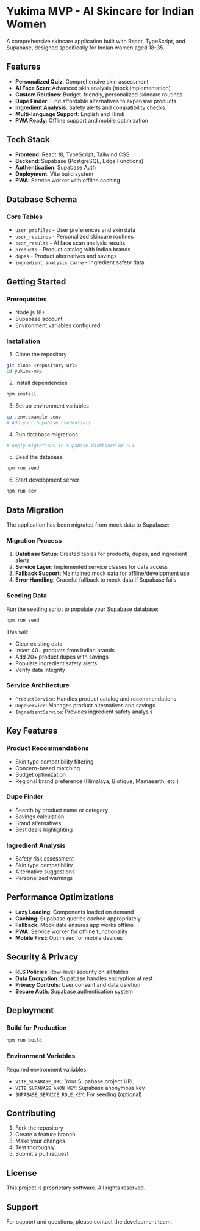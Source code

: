 # Yukima MVP - AI Skincare for Indian Women

A comprehensive skincare application built with React, TypeScript, and Supabase, designed specifically for Indian women aged 18-35.

## Features

- **Personalized Quiz**: Comprehensive skin assessment
- **AI Face Scan**: Advanced skin analysis (mock implementation)
- **Custom Routines**: Budget-friendly, personalized skincare routines
- **Dupe Finder**: Find affordable alternatives to expensive products
- **Ingredient Analysis**: Safety alerts and compatibility checks
- **Multi-language Support**: English and Hindi
- **PWA Ready**: Offline support and mobile optimization

## Tech Stack

- **Frontend**: React 18, TypeScript, Tailwind CSS
- **Backend**: Supabase (PostgreSQL, Edge Functions)
- **Authentication**: Supabase Auth
- **Deployment**: Vite build system
- **PWA**: Service worker with offline caching

## Database Schema

### Core Tables
- `user_profiles` - User preferences and skin data
- `user_routines` - Personalized skincare routines
- `scan_results` - AI face scan analysis results
- `products` - Product catalog with Indian brands
- `dupes` - Product alternatives and savings
- `ingredient_analysis_cache` - Ingredient safety data

## Getting Started

### Prerequisites
- Node.js 18+
- Supabase account
- Environment variables configured

### Installation

1. Clone the repository
```bash
git clone <repository-url>
cd yukima-mvp
```

2. Install dependencies
```bash
npm install
```

3. Set up environment variables
```bash
cp .env.example .env
# Add your Supabase credentials
```

4. Run database migrations
```bash
# Apply migrations in Supabase dashboard or CLI
```

5. Seed the database
```bash
npm run seed
```

6. Start development server
```bash
npm run dev
```

## Data Migration

The application has been migrated from mock data to Supabase:

### Migration Process
1. **Database Setup**: Created tables for products, dupes, and ingredient alerts
2. **Service Layer**: Implemented service classes for data access
3. **Fallback Support**: Maintained mock data for offline/development use
4. **Error Handling**: Graceful fallback to mock data if Supabase fails

### Seeding Data
Run the seeding script to populate your Supabase database:

```bash
npm run seed
```

This will:
- Clear existing data
- Insert 40+ products from Indian brands
- Add 20+ product dupes with savings
- Populate ingredient safety alerts
- Verify data integrity

### Service Architecture
- `ProductService`: Handles product catalog and recommendations
- `DupeService`: Manages product alternatives and savings
- `IngredientService`: Provides ingredient safety analysis

## Key Features

### Product Recommendations
- Skin type compatibility filtering
- Concern-based matching
- Budget optimization
- Regional brand preference (Himalaya, Biotique, Mamaearth, etc.)

### Dupe Finder
- Search by product name or category
- Savings calculation
- Brand alternatives
- Best deals highlighting

### Ingredient Analysis
- Safety risk assessment
- Skin type compatibility
- Alternative suggestions
- Personalized warnings

## Performance Optimizations

- **Lazy Loading**: Components loaded on demand
- **Caching**: Supabase queries cached appropriately
- **Fallback**: Mock data ensures app works offline
- **PWA**: Service worker for offline functionality
- **Mobile First**: Optimized for mobile devices

## Security & Privacy

- **RLS Policies**: Row-level security on all tables
- **Data Encryption**: Supabase handles encryption at rest
- **Privacy Controls**: User consent and data deletion
- **Secure Auth**: Supabase authentication system

## Deployment

### Build for Production
```bash
npm run build
```

### Environment Variables
Required environment variables:
- `VITE_SUPABASE_URL`: Your Supabase project URL
- `VITE_SUPABASE_ANON_KEY`: Supabase anonymous key
- `SUPABASE_SERVICE_ROLE_KEY`: For seeding (optional)

## Contributing

1. Fork the repository
2. Create a feature branch
3. Make your changes
4. Test thoroughly
5. Submit a pull request

## License

This project is proprietary software. All rights reserved.

## Support

For support and questions, please contact the development team.